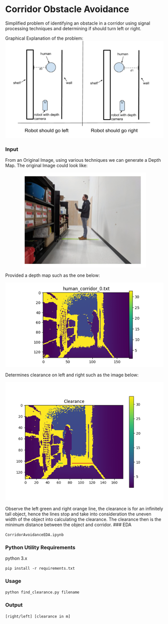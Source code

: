 # Corridor Obstacle Avoidance
Simplified problem of identifying an obstacle in a corridor using signal processing techniques and
determining if should turn left or right.

Graphical Explanation of the problem:
![Depth Map](img/Explanation.png?raw=true "Explanation")

### Input

From an Original Image, using various techniques we can generate a Depth Map. The original Image could look like:
<p align="center">
  <img src="img/original.png">
</p>
Provided a depth map such as the one below:
<p align="center">
  <img src="img/index.png">
</p>

Determines clearance on left and right such as the image below:
<p align="center">
  <img src="img/index6.png">
</p>
Observe the left green and right orange line, the clearance is for an infinitely tall object, hence the lines stop and take into consideration the uneven width of the object into calculating the clearance. The clearance then is the minimum distance between the object and corridor.
### EDA

`CorridorAvoidanceEDA.ipynb`

### Python Utility Requirements

python 3.x

`pip install -r requirements.txt`


### Usage

`python find_clearance.py filename`

### Output

` [right/left] [clearance in m] `
